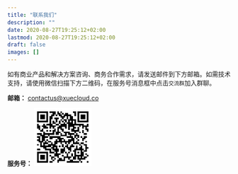 ```yaml
---
title: "联系我们"
description: ""
date: 2020-08-27T19:25:12+02:00
lastmod: 2020-08-27T19:25:12+02:00
draft: false
images: []
---
```


如有商业产品和解决方案咨询、商务合作需求，请发送邮件到下方邮箱。如需技术支持，请使用微信扫描下方二维码，在服务号消息框中点击`交流群`加入群聊。

**邮箱：** [contactus@xuecloud.co](mailto:contactus@xuecloud.co)

**服务号：** <img src="gh.svg" width="130" height="130">


